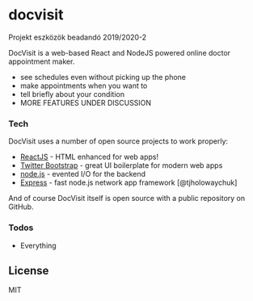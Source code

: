 # docvisit
Projekt eszközök beadandó 2019/2020-2

DocVisit is a web-based React and NodeJS powered online doctor appointment maker.

  - see schedules even without picking up the phone
  - make appointments when you want to
  - tell briefly about your condition
  - MORE FEATURES UNDER DISCUSSION

### Tech

DocVisit uses a number of open source projects to work properly:

* [ReactJS] - HTML enhanced for web apps!
* [Twitter Bootstrap] - great UI boilerplate for modern web apps
* [node.js] - evented I/O for the backend
* [Express] - fast node.js network app framework [@tjholowaychuk]

And of course DocVisit itself is open source with a public repository on GitHub.

### Todos

 - Everything

License
----

MIT


   [node.js]: <https://nodejs.org>
   [Twitter Bootstrap]: <https://twitter.github.com/bootstrap/>
   [express]: <https://expressjs.com>
   [ReactJS]: <https://reactjs.org>
